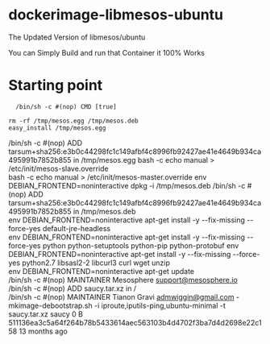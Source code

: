 dockerimage-libmesos-ubuntu
===========================

The Updated Version of libmesos/ubuntu

You can Simply Build and run that Container it 100% Works




# Starting point
      /bin/sh -c #(nop) CMD [true]                                                                                                                      

    rm -rf /tmp/mesos.egg /tmp/mesos.deb                                                                                                                    
    easy_install /tmp/mesos.egg                                                                                                                             
/bin/sh -c #(nop) ADD tarsum+sha256:e3b0c44298fc1c149afbf4c8996fb92427ae41e4649b934ca495991b7852b855 in /tmp/mesos.egg  bash -c echo manual > /etc/init/mesos-slave.override      
bash -c echo manual > /etc/init/mesos-master.override                                                                    env DEBIAN_FRONTEND=noninteractive dpkg -i /tmp/mesos.deb                                                                /bin/sh -c #(nop) ADD tarsum+sha256:e3b0c44298fc1c149afbf4c8996fb92427ae41e4649b934ca495991b7852b855 in /tmp/mesos.deb   
env DEBIAN_FRONTEND=noninteractive apt-get install -y --fix-missing --force-yes default-jre-headless                     
env DEBIAN_FRONTEND=noninteractive apt-get install -y --fix-missing --force-yes python python-setuptools python-pip python-protobuf 
   env DEBIAN_FRONTEND=noninteractive apt-get install -y --fix-missing --force-yes python2.7 libsasl2-2 libcurl3 curl wget unzip                          
env DEBIAN_FRONTEND=noninteractive apt-get update                                                                        
   /bin/sh -c #(nop) MAINTAINER Mesosphere support@mesosphere.io                                                              /bin/sh -c #(nop) ADD saucy.tar.xz in /                                                                             
        /bin/sh -c #(nop) MAINTAINER Tianon Gravi <admwiggin@gmail.com> - mkimage-debootstrap.sh -i iproute,iputils-ping,ubuntu-minimal -t saucy.tar.xz saucy   0 B
511136ea3c5a64f264b78b5433614aec563103b4d4702f3ba7d4d2698e22c158   13 months ago                                        

